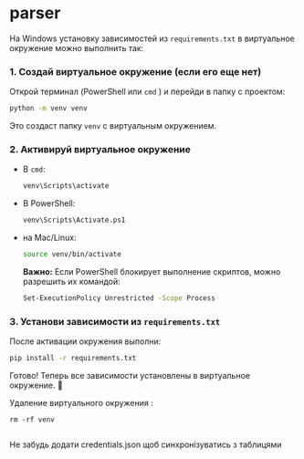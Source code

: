 # parser

На Windows установку зависимостей из `requirements.txt` в виртуальное окружение можно выполнить так:

### 1. Создай виртуальное окружение (если его еще нет)

Открой терминал (PowerShell или `cmd` ) и перейди в папку с проектом:

```sh
python -m venv venv
```

Это создаст папку `venv` с виртуальным окружением.

### 2. Активируй виртуальное окружение

- В `cmd`:
  ```sh
  venv\Scripts\activate
  ```
- В PowerShell:
  ```sh
  venv\Scripts\Activate.ps1
  ```
- на Mac/Linux:
  ```sh
  source venv/bin/activate
  ```
  **Важно:** Если PowerShell блокирует выполнение скриптов, можно разрешить их командой:
  ```sh
  Set-ExecutionPolicy Unrestricted -Scope Process
  ```

### 3. Установи зависимости из `requirements.txt`

После активации окружения выполни:

```sh
pip install -r requirements.txt
```

Готово! Теперь все зависимости установлены в виртуальное окружение. 🚀

Удаление виртуального окружения :
```
rm -rf venv


```
Не забудь додати credentials.json щоб синхронізуватись з таблицями